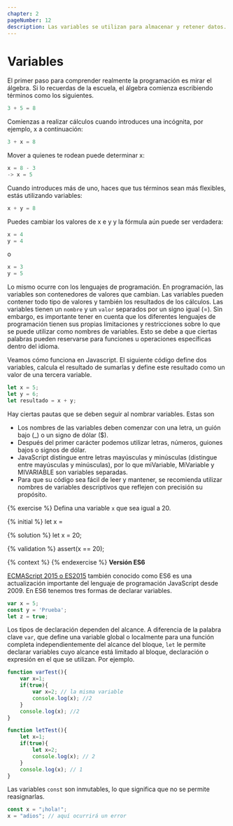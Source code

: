 ```yaml
---
chapter: 2
pageNumber: 12
description: Las variables se utilizan para almacenar y retener datos. Puede contener varios tipos de valores, como números, cadenas, valores booleanos, objetos, matrices, funciones y más.
---
```


# Variables

El primer paso para comprender realmente la programación es mirar el álgebra. Si lo recuerdas de la escuela, el álgebra comienza escribiendo términos como los siguientes.

```JavaScript
3 + 5 = 8
```

Comienzas a realizar cálculos cuando introduces una incógnita, por ejemplo, x a continuación:

```JavaScript
3 + x = 8
```

Mover a quienes te rodean puede determinar x:

```JavaScript
x = 8 - 3
-> x = 5
```

Cuando introduces más de uno, haces que tus términos sean más flexibles, estás utilizando variables:

```JavaScript
x + y = 8
```

Puedes cambiar los valores de x e y y la fórmula aún puede ser verdadera:

```JavaScript
x = 4
y = 4
```

o

```JavaScript
x = 3
y = 5
```
Lo mismo ocurre con los lenguajes de programación. En programación, las variables son contenedores de valores que cambian. Las variables pueden contener todo tipo de valores y también los resultados de los cálculos. Las variables tienen un `nombre` y un `valor` separados por un signo igual (=). Sin embargo, es importante tener en cuenta que los diferentes lenguajes de programación tienen sus propias limitaciones y restricciones sobre lo que se puede utilizar como nombres de variables. Esto se debe a que ciertas palabras pueden reservarse para funciones u operaciones específicas dentro del idioma.

Veamos cómo funciona en Javascript. El siguiente código define dos variables, calcula el resultado de sumarlas y define este resultado como un valor de una tercera variable.

```javascript
let x = 5;
let y = 6;
let resultado = x + y;
```

Hay ciertas pautas que se deben seguir al nombrar variables. Estas son

- Los nombres de las variables deben comenzar con una letra, un guión bajo (_) o un signo de dólar ($).
- Después del primer carácter podemos utilizar letras, números, guiones bajos o signos de dólar.
- JavaScript distingue entre letras mayúsculas y minúsculas (distingue entre mayúsculas y minúsculas), por lo que miVariable, MiVariable y MIVARIABLE son variables separadas.
- Para que su código sea fácil de leer y mantener, se recomienda utilizar nombres de variables descriptivos que reflejen con precisión su propósito.

{% exercise %}
Defina una variable `x` que sea igual a 20.

{% initial %}
let x =

{% solution %}
let x = 20;

{% validation %}
assert(x == 20);

{% context %}
{% endexercise %}
**Versión ES6**

[ECMAScript 2015 o ES2015](https://262.ecma-international.org/6.0/) también conocido como ES6 es una actualización importante del lenguaje de programación JavaScript desde 2009. En ES6 tenemos tres formas de declarar variables.&#x20;

```javascript
var x = 5;
const y = 'Prueba';
let z = true;
```
Los tipos de declaración dependen del alcance. A diferencia de la palabra clave `var`, que define una variable global o localmente para una función completa independientemente del alcance del bloque, `let` le permite declarar variables cuyo alcance está limitado al bloque, declaración o expresión en el que se utilizan. Por ejemplo.

```javascript
function varTest(){
    var x=1;
    if(true){
        var x=2; // la misma variable
        console.log(x); //2
    }
    console.log(x); //2
}

function letTest(){
    let x=1;
    if(true){
        let x=2;
        console.log(x); // 2
    }
    console.log(x); // 1
}
```

Las variables `const` son inmutables, lo que significa que no se permite reasignarlas.

```javascript
const x = "¡hola!";
x = "adios"; // aquí ocurrirá un error
```
